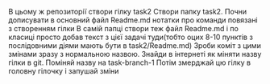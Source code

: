 В цьому ж репозиторії створи гілку task2 
Створи папку task2.
Почни дописувати в основний файл Readme.md нотатки про команди повязані з створенням гілки
В самій папці створи теж файл Readme.md і по класиці просто добав текст з цієї задачі туди(тобто оцих 8-10 пунктів з послідовними діями мають бути в task2/Readme.md)
Зроби коміт з цими змінами зразу з нормальною назвою.
Знайди в інтернеті як міняти назву гілки в git. Поміняй назву на task-branch-1
Потім змерджай цю гілку в головну гілочку і запушай зміни
